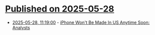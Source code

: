 # [Published on 2025-05-28](index.md)

* [2025-05-28, 11:19:00](https://soylentnews.org/article.pl?sid=25/05/27/2233218&from=rss) - [iPhone Won't Be Made In US Anytime Soon: Analysts ](https://soylentnews.org/article.pl?sid=25/05/27/2233218&from=rss)
